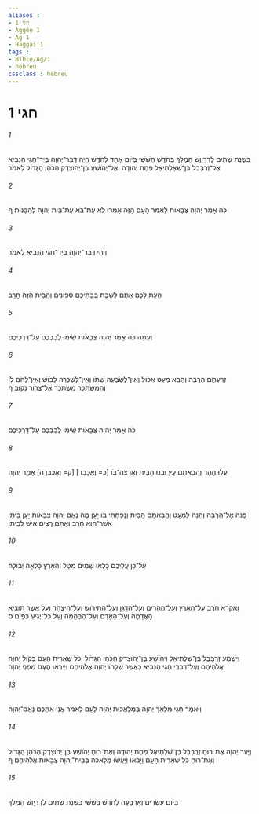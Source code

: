 ```yaml
---
aliases : 
- חגי 1
- Aggée 1
- Ag 1
- Haggai 1
tags : 
- Bible/Ag/1
- hébreu
cssclass : hébreu
---
```


# חגי 1

###### 1
בִּשְׁנַת שְׁתַּיִם לְדָרְיָוֶשׁ הַמֶּלֶךְ בַּחֹדֶשׁ הַשִּׁשִּׁי בְּיֹום אֶחָד לַחֹדֶשׁ הָיָה דְבַר־יְהוָה בְּיַד־חַגַּי הַנָּבִיא אֶל־זְרֻבָּבֶל בֶּן־שְׁאַלְתִּיאֵל פַּחַת יְהוּדָה וְאֶל־יְהֹושֻׁעַ בֶּן־יְהֹוצָדָק הַכֹּהֵן הַגָּדֹול לֵאמֹר׃
###### 2
כֹּה אָמַר יְהוָה צְבָאֹות לֵאמֹר הָעָם הַזֶּה אָמְרוּ לֹא עֶת־בֹּא עֶת־בֵּית יְהוָה לְהִבָּנֹות׃ ף
###### 3
וַיְהִי דְּבַר־יְהוָה בְּיַד־חַגַּי הַנָּבִיא לֵאמֹר׃
###### 4
הַעֵת לָכֶם אַתֶּם לָשֶׁבֶת בְּבָתֵּיכֶם סְפוּנִים וְהַבַּיִת הַזֶּה חָרֵב׃
###### 5
וְעַתָּה כֹּה אָמַר יְהוָה צְבָאֹות שִׂימוּ לְבַבְכֶם עַל־דַּרְכֵיכֶם׃
###### 6
זְרַעְתֶּם הַרְבֵּה וְהָבֵא מְעָט אָכֹול וְאֵין־לְשָׂבְעָה שָׁתֹו וְאֵין־לְשָׁכְרָה לָבֹושׁ וְאֵין־לְחֹם לֹו וְהַמִּשְׂתַּכֵּר מִשְׂתַּכֵּר אֶל־צְרֹור נָקוּב׃ ף
###### 7
כֹּה אָמַר יְהוָה צְבָאֹות שִׂימוּ לְבַבְכֶם עַל־דַּרְכֵיכֶם׃
###### 8
עֲלוּ הָהָר וַהֲבֵאתֶם עֵץ וּבְנוּ הַבָּיִת וְאֶרְצֶה־בֹּו [כ= וְאֶכָּבֵד] [ק= וְאֶכָּבְדָה] אָמַר יְהוָה׃
###### 9
פָּנֹה אֶל־הַרְבֵּה וְהִנֵּה לִמְעָט וַהֲבֵאתֶם הַבַּיִת וְנָפַחְתִּי בֹו יַעַן מֶה נְאֻם יְהוָה צְבָאֹות יַעַן בֵּיתִי אֲשֶׁר־הוּא חָרֵב וְאַתֶּם רָצִים אִישׁ לְבֵיתֹו׃
###### 10
עַל־כֵּן עֲלֵיכֶם כָּלְאוּ שָׁמַיִם מִטָּל וְהָאָרֶץ כָּלְאָה יְבוּלָהּ׃
###### 11
וָאֶקְרָא חֹרֶב עַל־הָאָרֶץ וְעַל־הֶהָרִים וְעַל־הַדָּגָן וְעַל־הַתִּירֹושׁ וְעַל־הַיִּצְהָר וְעַל אֲשֶׁר תֹּוצִיא הָאֲדָמָה וְעַל־הָאָדָם וְעַל־הַבְּהֵמָה וְעַל כָּל־יְגִיעַ כַּפָּיִם׃ ס
###### 12
וַיִּשְׁמַע זְרֻבָּבֶל בֶּן־שַׁלְתִּיאֵל וִיהֹושֻׁעַ בֶּן־יְהֹוצָדָק הַכֹּהֵן הַגָּדֹול וְכֹל שְׁאֵרִית הָעָם בְּקֹול יְהוָה אֱלֹהֵיהֶם וְעַל־דִּבְרֵי חַגַּי הַנָּבִיא כַּאֲשֶׁר שְׁלָחֹו יְהוָה אֱלֹהֵיהֶם וַיִּירְאוּ הָעָם מִפְּנֵי יְהוָה׃
###### 13
וַיֹּאמֶר חַגַּי מַלְאַךְ יְהוָה בְּמַלְאֲכוּת יְהוָה לָעָם לֵאמֹר אֲנִי אִתְּכֶם נְאֻם־יְהוָה׃
###### 14
וַיָּעַר יְהוָה אֶת־רוּחַ זְרֻבָּבֶל בֶּן־שַׁלְתִּיאֵל פַּחַת יְהוּדָה וְאֶת־רוּחַ יְהֹושֻׁעַ בֶּן־יְהֹוצָדָק הַכֹּהֵן הַגָּדֹול וְאֶת־רוּחַ כֹּל שְׁאֵרִית הָעָם וַיָּבֹאוּ וַיַּעֲשׂוּ מְלָאכָה בְּבֵית־יְהוָה צְבָאֹות אֱלֹהֵיהֶם׃ ף
###### 15
בְּיֹום עֶשְׂרִים וְאַרְבָּעָה לַחֹדֶשׁ בַּשִּׁשִּׁי בִּשְׁנַת שְׁתַּיִם לְדָרְיָוֶשׁ הַמֶּלֶךְ׃
